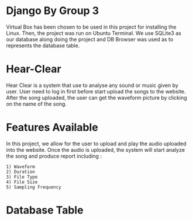 # Django By Group 3
Virtual Box has been chosen to be used in this project for installing the Linux. Then, the project was run on Ubuntu Terminal. We use SQLite3 as our database along doing the project and DB Browser was used as to represents the database table.  

# Hear-Clear
Hear Clear is a system that use to analyse any sound or music given by user. User need to log in first before start upload the songs to the website. After the song uploaded, the user can get the waveform picture by clicking on the name of the song.  

# Features Available
In this project, we allow for the user to upload and play the audio uploaded into the website. Once the audio is uploaded, the system will start analyze the song and produce report including :

    1) Waveform
    2) Duration
    3) File Type
    4) File Size
    5) Sampling Frequency

# Database Table 
